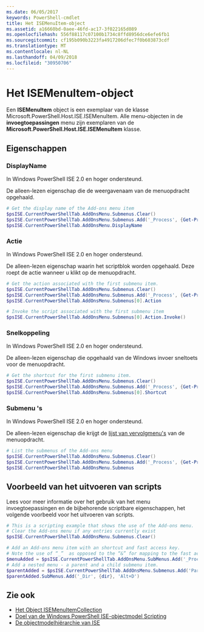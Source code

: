 ```yaml
---
ms.date: 06/05/2017
keywords: PowerShell-cmdlet
title: Het ISEMenuItem-object
ms.assetid: a16660bd-0aee-46fd-ac17-3f022165d089
ms.openlocfilehash: 556f88117c07100b1734c8ffd8956dce6efe6fb1
ms.sourcegitcommit: cf195b090b3223fa4917206dfec7f0b603873cdf
ms.translationtype: MT
ms.contentlocale: nl-NL
ms.lasthandoff: 04/09/2018
ms.locfileid: "30950706"
---
```

# <a name="the-isemenuitem-object"></a>Het ISEMenuItem-object

Een **ISEMenuItem** object is een exemplaar van de klasse Microsoft.PowerShell.Host.ISE.ISEMenuItem. Alle menu-objecten in de **invoegtoepassingen** menu zijn exemplaren van de **Microsoft.PowerShell.Host.ISE.ISEMenuItem** klasse.

## <a name="properties"></a>Eigenschappen

### <a name="displayname"></a>DisplayName

In Windows PowerShell ISE 2.0 en hoger ondersteund.

De alleen-lezen eigenschap die de weergavenaam van de menuopdracht opgehaald.

```powershell
# Get the display name of the Add-ons menu item
$psISE.CurrentPowerShellTab.AddOnsMenu.Submenus.Clear()
$psISE.CurrentPowerShellTab.AddOnsMenu.Submenus.Add('_Process', {Get-Process}, 'Alt+P')
$psISE.CurrentPowerShellTab.AddOnsMenu.DisplayName
```

### <a name="action"></a>Actie

In Windows PowerShell ISE 2.0 en hoger ondersteund.

De alleen-lezen eigenschap waarin het scriptblok worden opgehaald. Deze roept de actie wanneer u klikt op de menuopdracht.

```powershell
# Get the action associated with the first submenu item.
$psISE.CurrentPowerShellTab.AddOnsMenu.Submenus.Clear()
$psISE.CurrentPowerShellTab.AddOnsMenu.Submenus.Add('_Process', {Get-Process}, 'Alt+P')
$psISE.CurrentPowerShellTab.AddOnsMenu.Submenus[0].Action

# Invoke the script associated with the first submenu item
$psISE.CurrentPowerShellTab.AddOnsMenu.Submenus[0].Action.Invoke()
```

### <a name="shortcut"></a>Snelkoppeling

In Windows PowerShell ISE 2.0 en hoger ondersteund.

De alleen-lezen eigenschap die opgehaald van de Windows invoer sneltoets voor de menuopdracht.

```powershell
# Get the shortcut for the first submenu item.
$psISE.CurrentPowerShellTab.AddOnsMenu.Submenus.Clear()
$psISE.CurrentPowerShellTab.AddOnsMenu.Submenus.Add('_Process', {Get-Process}, 'Alt+P')
$psISE.CurrentPowerShellTab.AddOnsMenu.Submenus[0].Shortcut
```

### <a name="submenus"></a>Submenu 's

In Windows PowerShell ISE 2.0 en hoger ondersteund.

De alleen-lezen eigenschap die krijgt de [lijst van vervolgmenu's](The-ISEMenuItemCollection-Object.md) van de menuopdracht.

```powershell
# List the submenus of the Add-ons menu
$psISE.CurrentPowerShellTab.AddOnsMenu.Submenus.Clear()
$psISE.CurrentPowerShellTab.AddOnsMenu.Submenus.Add('_Process', {Get-Process}, 'Alt+P')
$psISE.CurrentPowerShellTab.AddOnsMenu.Submenus
```

## <a name="scripting-example"></a>Voorbeeld van het uitvoeren van scripts

Lees voor meer informatie over het gebruik van het menu invoegtoepassingen en de bijbehorende scriptbare eigenschappen, het volgende voorbeeld voor het uitvoeren van scripts.

```powershell
# This is a scripting example that shows the use of the Add-ons menu.
# Clear the Add-ons menu if any entries currently exist
$psISE.CurrentPowerShellTab.AddOnsMenu.Submenus.Clear()

# Add an Add-ons menu item with an shortcut and fast access key.
# Note the use of “_”  as opposed to the “&” for mapping to the fast access key letter for the menu item.
$menuAdded = $psISE.CurrentPowerShellTab.AddOnsMenu.SubMenus.Add('_Process', {Get-Process}, 'Alt+P')
# Add a nested menu - a parent and a child submenu item.
$parentAdded = $psISE.CurrentPowerShellTab.AddOnsMenu.Submenus.Add('Parent', $null, $null)
$parentAdded.SubMenus.Add('_Dir', {dir}, 'Alt+D')
```

## <a name="see-also"></a>Zie ook

- [Het Object ISEMenuItemCollection](The-ISEMenuItemCollection-Object.md)
- [Doel van de Windows PowerShell ISE-objectmodel Scripting](Purpose-of-the-Windows-PowerShell-ISE-Scripting-Object-Model.md)
- [De objectmodelhiërarchie van ISE](The-ISE-Object-Model-Hierarchy.md)
